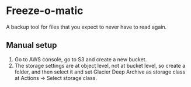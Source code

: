 # Freeze-o-matic

A backup tool for files that you expect to never have to read again.

## Manual setup

1. Go to AWS console, go to S3 and create a new bucket.
2. The storage settings are at object level, not at bucket level, so create a folder,
   and then select it and set Glacier Deep Archive as storage class at Actions -> Select storage class.

